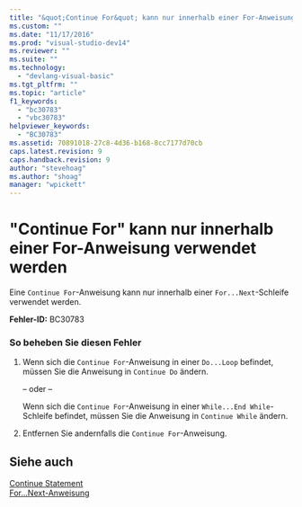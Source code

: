 ```yaml
---
title: "&quot;Continue For&quot; kann nur innerhalb einer For-Anweisung verwendet werden | Microsoft Docs"
ms.custom: ""
ms.date: "11/17/2016"
ms.prod: "visual-studio-dev14"
ms.reviewer: ""
ms.suite: ""
ms.technology: 
  - "devlang-visual-basic"
ms.tgt_pltfrm: ""
ms.topic: "article"
f1_keywords: 
  - "bc30783"
  - "vbc30783"
helpviewer_keywords: 
  - "BC30783"
ms.assetid: 70891018-27c8-4d36-b168-8cc7177d70cb
caps.latest.revision: 9
caps.handback.revision: 9
author: "stevehoag"
ms.author: "shoag"
manager: "wpickett"
---
```

# &quot;Continue For&quot; kann nur innerhalb einer For-Anweisung verwendet werden
Eine `Continue For`\-Anweisung kann nur innerhalb einer `For...Next`\-Schleife verwendet werden.  
  
 **Fehler\-ID:** BC30783  
  
### So beheben Sie diesen Fehler  
  
1.  Wenn sich die `Continue For`\-Anweisung in einer `Do...Loop` befindet, müssen Sie die Anweisung in `Continue Do` ändern.  
  
     – oder –  
  
     Wenn sich die `Continue For`\-Anweisung in einer `While...End While`\-Schleife befindet, müssen Sie die Anweisung in `Continue While` ändern.  
  
2.  Entfernen Sie andernfalls die `Continue For`\-Anweisung.  
  
## Siehe auch  
 [Continue Statement](../../visual-basic/language-reference/statements/continue-statement.md)   
 [For...Next\-Anweisung](../../visual-basic/language-reference/statements/for-next-statement.md)